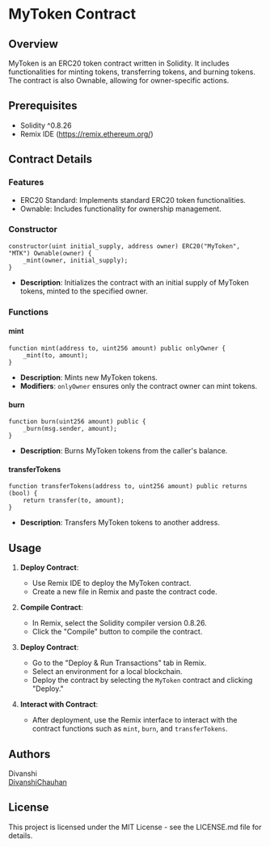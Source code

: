 
# MyToken Contract

## Overview
MyToken is an ERC20 token contract written in Solidity. It includes functionalities for minting tokens, transferring tokens, and burning tokens. The contract is also Ownable, allowing for owner-specific actions.

## Prerequisites

- Solidity ^0.8.26
- Remix IDE (https://remix.ethereum.org/)

## Contract Details

### Features
- ERC20 Standard: Implements standard ERC20 token functionalities.
- Ownable: Includes functionality for ownership management.

### Constructor
```solidity
constructor(uint initial_supply, address owner) ERC20("MyToken", "MTK") Ownable(owner) {
    _mint(owner, initial_supply);
}
```
- **Description**: Initializes the contract with an initial supply of MyToken tokens, minted to the specified owner.

### Functions

#### mint
```solidity
function mint(address to, uint256 amount) public onlyOwner {
    _mint(to, amount);
}
```
- **Description**: Mints new MyToken tokens.
- **Modifiers**: `onlyOwner` ensures only the contract owner can mint tokens.

#### burn
```solidity
function burn(uint256 amount) public {
    _burn(msg.sender, amount);
}
```
- **Description**: Burns MyToken tokens from the caller's balance.

#### transferTokens
```solidity
function transferTokens(address to, uint256 amount) public returns (bool) {
    return transfer(to, amount);
}
```
- **Description**: Transfers MyToken tokens to another address.

## Usage

1. **Deploy Contract**:
   - Use Remix IDE to deploy the MyToken contract.
   - Create a new file in Remix and paste the contract code.

2. **Compile Contract**:
   - In Remix, select the Solidity compiler version 0.8.26.
   - Click the "Compile" button to compile the contract.

3. **Deploy Contract**:
   - Go to the "Deploy & Run Transactions" tab in Remix.
   - Select an environment for a local blockchain.
   - Deploy the contract by selecting the `MyToken` contract and clicking "Deploy."

4. **Interact with Contract**:
   - After deployment, use the Remix interface to interact with the contract functions such as `mint`, `burn`, and `transferTokens`.

## Authors
Divanshi  
[DivanshiChauhan](https://github.com/DivanshiChauhan)

## License
This project is licensed under the MIT License - see the LICENSE.md file for details.
